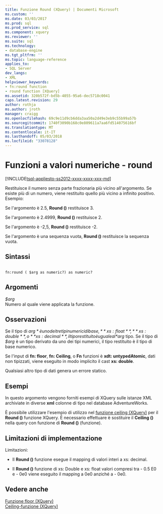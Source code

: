 ```yaml
---
title: Funzione Round (XQuery) | Documenti Microsoft
ms.custom: ''
ms.date: 03/03/2017
ms.prod: sql
ms.prod_service: sql
ms.component: xquery
ms.reviewer: ''
ms.suite: sql
ms.technology:
- database-engine
ms.tgt_pltfrm: ''
ms.topic: language-reference
applies_to:
- SQL Server
dev_langs:
- XML
helpviewer_keywords:
- fn:round function
- round function [XQuery]
ms.assetid: 320b572f-bd5b-4055-95a6-dec5718c0041
caps.latest.revision: 29
author: rothja
ms.author: jroth
manager: craigg
ms.openlocfilehash: 69c9e11d9cb6dda3aa50a2d49e3eb9c55b99a57b
ms.sourcegitcommit: 1740f3090b168c0e809611a7aa6fd514075616bf
ms.translationtype: MT
ms.contentlocale: it-IT
ms.lasthandoff: 05/03/2018
ms.locfileid: "33078128"
---
```

# <a name="numeric-values-functions---round"></a>Funzioni a valori numeriche - round
[!INCLUDE[tsql-appliesto-ss2012-xxxx-xxxx-xxx-md](../includes/tsql-appliesto-ss2012-xxxx-xxxx-xxx-md.md)]

  Restituisce il numero senza parte frazionaria più vicino all'argomento. Se esiste più di un numero, viene restituito quello più vicino a infinito positivo. Esempio:  
  
 Se l'argomento è 2.5, **Round ()** restituisce 3.  
  
 Se l'argomento è 2.4999, **Round ()** restituisce 2.  
  
 Se l'argomento è -2,5, **Round ()** restituisce -2.  
  
 Se l'argomento è una sequenza vuota, **Round ()** restituisce la sequenza vuota.  
  
## <a name="syntax"></a>Sintassi  
  
```  
  
fn:round ( $arg as numeric?) as numeric?  
```  
  
## <a name="arguments"></a>Argomenti  
 *$arg*  
 Numero al quale viene applicata la funzione.  
  
## <a name="remarks"></a>Osservazioni  
 Se il tipo di *$arg* è uno dei tre tipi numerici di base, **xs: float**, **xs: double**, o **xs: decimal**, il tipo restituito è uguale al *$arg* tipo. Se il tipo di *$arg* è un tipo derivato da uno dei tipi numerici, il tipo restituito è il tipo di base numerico.  
  
 Se l'input di **fn: floor**, **fn: Ceiling**, o **Fn** funzioni è **xdt: untypedAtomic**, dati non tipizzati, viene eseguito in modo implicito il cast **xs: double**.  
  
 Qualsiasi altro tipo di dati genera un errore statico.  
  
## <a name="examples"></a>Esempi  
 In questo argomento vengono forniti esempi di XQuery sulle istanze XML archiviate in diverse **xml** colonne di tipo nel database AdventureWorks.  
  
 È possibile utilizzare l'esempio di utilizzo nel [funzione ceiling (XQuery)](../xquery/numeric-values-functions-ceiling.md) per il **Round ()** funzione XQuery. È necessario effettuare è sostituire il **Ceiling ()** nella query con funzione di **Round ()** (funzione).  
  
## <a name="implementation-limitations"></a>Limitazioni di implementazione  
 Limitazioni:  
  
-   Il **Round ()** funzione esegue il mapping di valori interi a xs: decimal.  
  
-   Il **Round ()** funzione di xs: Double e xs: float valori compresi tra - 0.5 E0 e - 0e0 viene eseguito il mapping a 0e0 anziché a - 0e0.  
  
## <a name="see-also"></a>Vedere anche  
 [Funzione floor &#40;XQuery&#41;](../xquery/numeric-values-functions-floor.md)   
 [Ceiling-funzione &#40;XQuery&#41;](../xquery/numeric-values-functions-ceiling.md)  
  
  
